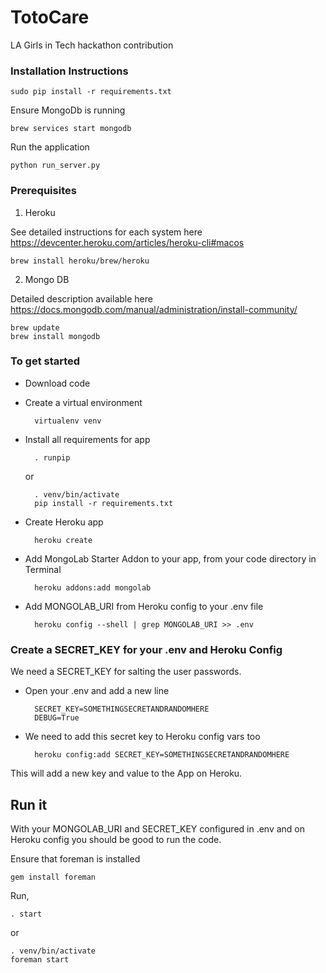 # TotoCare
LA Girls in Tech hackathon contribution

### Installation Instructions 

```
sudo pip install -r requirements.txt
```

Ensure MongoDb is running 

```
brew services start mongodb
```

Run the application 
```
python run_server.py 
```

### Prerequisites 

1. Heroku 

See detailed instructions for each system here https://devcenter.heroku.com/articles/heroku-cli#macos

```
brew install heroku/brew/heroku
```

2. Mongo DB 

Detailed description available here https://docs.mongodb.com/manual/administration/install-community/

```
brew update
brew install mongodb
```


### To get started

* Download code

* Create a virtual environment 

		virtualenv venv

* Install all requirements for app

		. runpip

	or 

		. venv/bin/activate
		pip install -r requirements.txt

* Create Heroku app

		heroku create

* Add MongoLab Starter Addon to your app, from your code directory in Terminal

		heroku addons:add mongolab

* Add MONGOLAB_URI from Heroku config to your .env file

		heroku config --shell | grep MONGOLAB_URI >> .env

### Create a SECRET_KEY for your .env and Heroku Config

We need a SECRET_KEY for salting the user passwords.

* Open your .env and add a new line 

		SECRET_KEY=SOMETHINGSECRETANDRANDOMHERE
		DEBUG=True

* We need to add this secret key to Heroku config vars too

		heroku config:add SECRET_KEY=SOMETHINGSECRETANDRANDOMHERE

This will add a new key and value to the App on Heroku.

## Run it

With your MONGOLAB_URI and SECRET_KEY configured in .env and on Heroku config you should be good to run the code.

Ensure that foreman is installed 

```
gem install foreman 
```

Run,

	. start

or 

	. venv/bin/activate
	foreman start